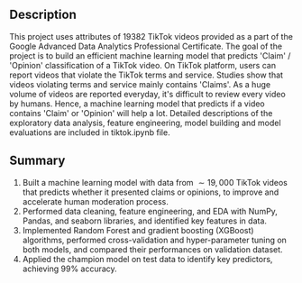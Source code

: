 ## Description
This project uses attributes of 19382 TikTok videos provided as a part of the Google Advanced Data Analytics Professional Certificate. The goal of the project is to build an efficient machine learning model that predicts 'Claim' / 'Opinion' classification of a TikTok video. On TikTok platform, users can report videos that violate the TikTok terms and service. Studies show that videos violating terms and service mainly contains 'Claims'. As a huge volume of videos are reported everyday, it's difficult to review every video by humans. Hence, a machine learning model that predicts if a video contains 'Claim' or 'Opinion' will help a lot. Detailed descriptions of the exploratory data analysis, feature engineering, model building and model evaluations are included in tiktok.ipynb file.

## Summary
1. Built a machine learning model with data from $\sim 19,000$ TikTok videos that predicts whether it presented claims or opinions, to improve and accelerate human moderation process.
2. Performed data cleaning, feature engineering, and EDA with NumPy, Pandas, and seaborn libraries, and identified key features in data.
3. Implemented Random Forest and gradient boosting (XGBoost) algorithms, performed cross-validation and hyper-parameter tuning on both models, and compared their performances on validation dataset.
4. Applied the champion model on test data to identify key predictors, achieving 99% accuracy.

